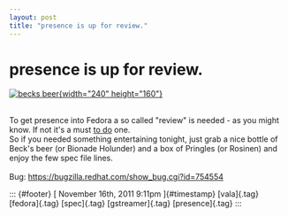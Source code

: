 ```yaml
---
layout: post
title: "presence is up for review."
---
```



presence is up for review.
==========================

[![becks
beer](http://farm4.static.flickr.com/3262/2746639910_13ea1cdd74_m.jpg){width="240"
height="160"}](http://www.flickr.com/photos/bawpcwpn/2746639910/ "becks beer von bawpcwpn bei Flickr")

\
To get presence into Fedora a so called "review" is needed - as you
might know. If not it's a must [to
do](https://fedoraproject.org/wiki/Package_Review_Process) one.\
So if you needed something entertaining tonight, just grab a nice bottle
of Beck's beer (or Bionade Holunder) and a box of Pringles (or Rosinen)
and enjoy the few spec file lines.\
\
Bug: <https://bugzilla.redhat.com/show_bug.cgi?id=754554>

::: {#footer}
[ November 16th, 2011 9:11pm ]{#timestamp} [vala]{.tag} [fedora]{.tag}
[spec]{.tag} [gstreamer]{.tag} [presence]{.tag}
:::
